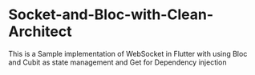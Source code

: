 # Socket-and-Bloc-with-Clean-Architect
This is a Sample implementation of WebSocket in Flutter with using Bloc and Cubit as state management and Get for Dependency injection

